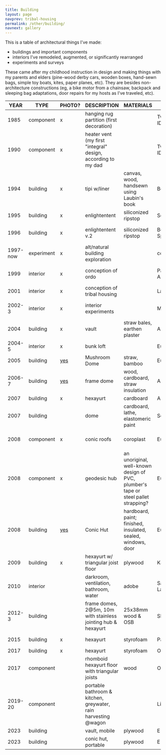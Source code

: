 ```yaml
---
title: Building
layout: page
navprev: tribal-housing
permalink: /other/building/
navnext: gallery
---
```


This is a table of architectural things I've made:

- buildings and important components
- interiors I've remodeled, augmented, or significantly rearranged
- experiments and surveys

These came after my childhood instruction in design and making things with my parents and elders (pine-wood derby cars, wooden boxes, hand-sewn bags, simple toy boats, kites, paper planes, etc). They are besides non-architecture constructions (eg, a bike motor from a chainsaw, backpack and sleeping bag adaptations, door repairs for my hosts as I've traveled, etc).

|YEAR|TYPE|PHOTO?|DESCRIPTION|MATERIALS|CITY|LOCATION|PEOPLE|
| --- | --- | --- | --- | --- | --- | --- | --- |
|1985|component|x|hanging rug partition (first decoration)||Twin Falls, ID|Maple Street|John, LouAnn, & Paul Durham|
|1990|component|x|heater vent (my first "integral" design, according to my dad||Twin Falls, ID|Maple Street|John, Jennifer|
|1994|building|x|tipi w/liner|canvas, wood, handsewn using Laubin's book|Boise||Mir S, Christopher F, Sevita,|
|1995|building|x|enlightentent|siliconized ripstop|Seattle|||
|1996|building|x|enlightentent v.2|siliconized ripstop|Borrego Springs, CA||Jack Stephenson of Warmlite Gear RIP|
|1997-now|experiment|x|alt/natural building exploration||communities|worldwide|John Cruikshank RIP|
|1999|interior|x|conception of ordo||Patagonia, AZ|Tree of Life|Frederic Patenaude, Gabriel Cousens|
|2001|interior|x|conception of tribal housing||Las Vegas|The Space|Micha Grainger|
|2002-3|interior|x|interior experiments||Montreal|Caroline's, St Denis|Frederic Patenaude, Caroline|
|2004|building|x|vault|straw bales, earthen plaster|Ashland||David Ward/ASET|
|2004-5|interior|x|bunk loft||Eugene|Gooble Dell|Adrian|
|2005|building|[yes](https://andrewdurham.shutterfly.com)|Mushroom Dome|straw, bamboo|Eugene|Maitreya EcoVillage|Rob Bolman, Harold|
|2006-7|building|[yes](https://andrewdurham.shutterfly.com)|frame dome|wood, cardboard, straw insulation|Ashland||Crea Egan, Harold|
|2007|building|x|hexayurt|cardboard |Ashland||Christine|
|2007|building||dome|cardboard, lathe, elastomeric paint|Seattle|U District|Brian S|
|2008|component|x|conic roofs|coroplast |Eugene|Maitreya Dome Village|Harold, Melanie Rios|
|2008|component|x|geodesic hub|an unoriginal, well-known design of PVC, plumber's tape or steel pallet strapping?|Eugene|Maitreya|Harold, replicated by Backyard Domes/Community Supported Shelter|
|2008|building|[yes](https://andrewdurham.shutterfly.com)|Conic Hut|hardboard, paint; finished, insulated, sealed, windows, door|Eugene|Maitreya, Erik's,____|Harold, Erik, Lyssa, Jamie, John|
|2009|building|x|hexayurt w/ triangular joist floor|plywood|Kansas City|Troost|Daniel, Les|
|2010|interior||darkroom, ventilation, bathroom, water|adobe|San Marcos La Laguna|Guatemala|Niels, Sandro, Tom|
|2012-3|building||frame domes, 2@5m, 10m with stainless jointing hub & hexayurt|25x38mm wood & OSB|Skattungbyn|Sweden|Johan Jarlind, John & ____|
|2015|building|x|hexayurt|styrofoam|Paris|France|M Richter, V Bouchard|
|2017|building|x|hexayurt|styrofoam|Orgiva|Spain|TomTom|
|2017|component||rhomboid hexayurt floor with triangular joists|wood|Orgiva|Spain|TomTom|
|2019-20|component||portable bathroom & kitchen, greywater, rain harvesting @wagon||Litosice|Czech Repubic|Pavel, Honza, & Jaroslav & Jana|
|2023|building||vault, mobile|plywood|E||BW|
|2023|building||conic hut, portable|plywood|E||R&K|


